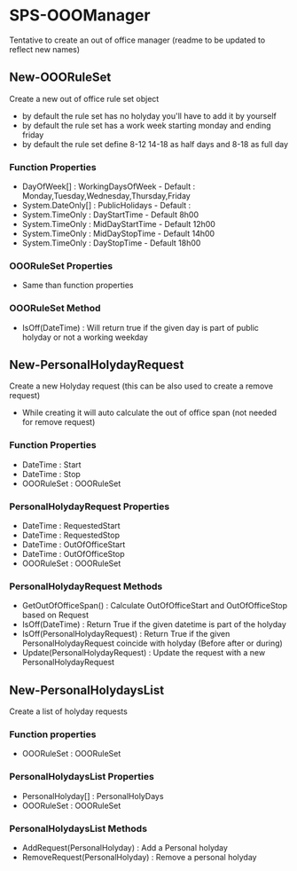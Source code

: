 # SPS-OOOManager
Tentative to create an out of office manager (readme to be updated to reflect new names)
## New-OOORuleSet
Create a new out of office rule set object
- by default the rule set has no holyday you'll have to add it by yourself
- by default the rule set has a work week starting monday and ending friday
- by default the rule set define 8-12 14-18 as half days and 8-18 as full day
### Function Properties
- DayOfWeek[] : WorkingDaysOfWeek - Default : Monday,Tuesday,Wednesday,Thursday,Friday
- System.DateOnly[] : PublicHolidays - Default :
- System.TimeOnly : DayStartTime - Default 8h00
- System.TimeOnly : MidDayStartTime - Default 12h00
- System.TimeOnly : MidDayStopTime - Default 14h00
- System.TimeOnly : DayStopTime - Default 18h00

### OOORuleSet Properties
- Same than function properties

### OOORuleSet Method
- IsOff(DateTime) : Will return true if the given day is part of public holyday or not a working weekday

## New-PersonalHolydayRequest
Create a new Holyday request (this can be also used to create a remove request)
- While creating it will auto calculate the out of office span (not needed for remove request)
### Function Properties
- DateTime : Start
- DateTime : Stop
- OOORuleSet : OOORuleSet

### PersonalHolydayRequest Properties
- DateTime : RequestedStart
- DateTime : RequestedStop
- DateTime : OutOfOfficeStart
- DateTime : OutOfOfficeStop
- OOORuleSet : OOORuleSet

### PersonalHolydayRequest Methods
- GetOutOfOfficeSpan() : Calculate OutOfOfficeStart and OutOfOfficeStop based on Request
- IsOff(DateTime) : Return True if the given datetime is part of the holyday
- IsOff(PersonalHolydayRequest) : Return True if the given PersonalHolydayRequest coincide with holyday (Before after or during)
- Update(PersonalHolydayRequest) : Update the request with a new PersonalHolydayRequest

## New-PersonalHolydaysList
Create a list of holyday requests
### Function properties
- OOORuleSet : OOORuleSet

### PersonalHolydaysList Properties
- PersonalHolyday[] : PersonalHolyDays
- OOORuleSet : OOORuleSet

### PersonalHolydaysList Methods
- AddRequest(PersonalHolyday) : Add a Personal holyday
- RemoveRequest(PersonalHolyday) : Remove a personal holyday
